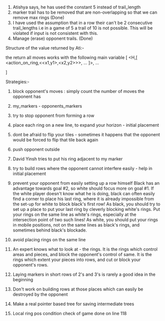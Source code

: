 1. Atishya says, he has used the constant 5 instead of trail_length
2. marker trail has to be removed that are non-overlapping so that we can remove max rings (Done)
3. I have used the assumption that in a row their can't be 2 consecutive trail_lengths i.e in a game of 5 a trail of 10 is not possible. This will be violated if input is not consistent with this.
4. Manage (erase) opponent trails. (Done)


Structure of the value returned by Ati:-

the return all moves works with the following main variable
[
	<H,[
		<action_on_ring,<<x1,y1>,<x2,y2>>>,
		...
		]>,
	...

]

Strategies:-
1. block opponent's moves : simply count the number of moves the opponent has
2. my_markers - opponents_markers
4. try to stop opponent from forming a row
5. place each ring on a new line, to expand your horizon - initial placement
6. dont be afraid to flip your tiles - sometimes it happens that the opponent would be forced to flip that tile back again
7. push opponent outside
8. David Yinsh tries to put his ring adjacent to my marker
9. try to build rows where the opponent cannot interfere easily - help in initial placement
10. prevent your opponent from easily setting up a row himself
Black has an advantage towards goal #2, so white should focus more on goal #1. If the white player doesn't know what he is doing, black can often easily find a corner to place his last ring, where it is already impossible from the set-up for white to block black's first row!
As black, you should try to set up a place to put your last ring by cleverly blocking white's rings. Put your rings on the same line as white's rings, especially at the intersection point of two such lines!
As white, you should put your rings in mobile positions, not on the same lines as black's rings, and sometimes behind black's blockade.
11. avoid placing rings on the same line 
12. An expert knows what to look at - the rings. It is the rings which control areas and pieces, and block the opponent's control of same. It is the rings which extent your pieces into rows, and cut or block your opponent's rows. 
13. Laying markers in short rows of 2's and 3's is rarely a good idea in the beginning
14. Don't work on building rows at those places which can easily be destroyed by the opponent


1. Make a real pointer based tree for saving intermediate trees
2. Local ring pos condition check of game done on line 118